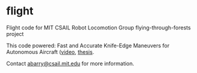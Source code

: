 flight
======

Flight code for MIT CSAIL Robot Locomotion Group flying-through-forests project

This code powered: Fast and Accurate Knife-Edge Maneuvers for Autonomous Aircraft  ([video](https://www.youtube.com/watch?v=voN9CCmzxYk), [thesis](http://groups.csail.mit.edu/robotics-center/public_papers/Barry12a.pdf).

Contact <abarry@csail.mit.edu> for more information.
